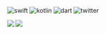 ![swift](https://img.shields.io/badge/Swift-orange.svg)
![kotlin](https://img.shields.io/badge/Kotlin-purple.svg)
![dart](https://img.shields.io/badge/Dart-blue.svg)
![twitter](https://img.shields.io/badge/twitter-@mcz9mm-yellow.svg)

<a href="https://github.com/anuraghazra/github-readme-stats">
  <img align="left" src="https://github-readme-stats.vercel.app/api?username=mcz9mm&count_private=true&show_icons=true" />
</a>
<a href="https://github.com/anuraghazra/github-readme-stats">
  <img align="left" src="https://github-readme-stats.vercel.app/api/top-langs/?username=mcz9mm" />
</a>

